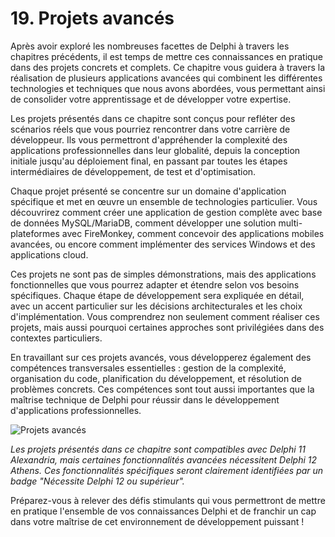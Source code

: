 # 19. Projets avancés

Après avoir exploré les nombreuses facettes de Delphi à travers les chapitres précédents, il est temps de mettre ces connaissances en pratique dans des projets concrets et complets. Ce chapitre vous guidera à travers la réalisation de plusieurs applications avancées qui combinent les différentes technologies et techniques que nous avons abordées, vous permettant ainsi de consolider votre apprentissage et de développer votre expertise.

Les projets présentés dans ce chapitre sont conçus pour refléter des scénarios réels que vous pourriez rencontrer dans votre carrière de développeur. Ils vous permettront d'appréhender la complexité des applications professionnelles dans leur globalité, depuis la conception initiale jusqu'au déploiement final, en passant par toutes les étapes intermédiaires de développement, de test et d'optimisation.

Chaque projet présenté se concentre sur un domaine d'application spécifique et met en œuvre un ensemble de technologies particulier. Vous découvrirez comment créer une application de gestion complète avec base de données MySQL/MariaDB, comment développer une solution multi-plateformes avec FireMonkey, comment concevoir des applications mobiles avancées, ou encore comment implémenter des services Windows et des applications cloud.

Ces projets ne sont pas de simples démonstrations, mais des applications fonctionnelles que vous pourrez adapter et étendre selon vos besoins spécifiques. Chaque étape de développement sera expliquée en détail, avec un accent particulier sur les décisions architecturales et les choix d'implémentation. Vous comprendrez non seulement comment réaliser ces projets, mais aussi pourquoi certaines approches sont privilégiées dans des contextes particuliers.

En travaillant sur ces projets avancés, vous développerez également des compétences transversales essentielles : gestion de la complexité, organisation du code, planification du développement, et résolution de problèmes concrets. Ces compétences sont tout aussi importantes que la maîtrise technique de Delphi pour réussir dans le développement d'applications professionnelles.

![Projets avancés](https://placeholder-for-advanced-projects.com/image.png)

*Les projets présentés dans ce chapitre sont compatibles avec Delphi 11 Alexandria, mais certaines fonctionnalités avancées nécessitent Delphi 12 Athens. Ces fonctionnalités spécifiques seront clairement identifiées par un badge "Nécessite Delphi 12 ou supérieur".*

Préparez-vous à relever des défis stimulants qui vous permettront de mettre en pratique l'ensemble de vos connaissances Delphi et de franchir un cap dans votre maîtrise de cet environnement de développement puissant !
